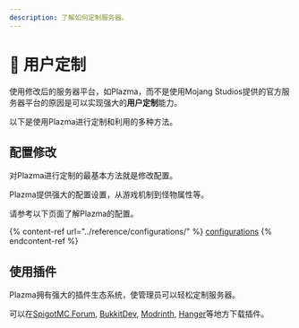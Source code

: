```yaml
---
description: 了解如何定制服务器。
---
```


# 🎨 用户定制

使用修改后的服务器平台，如Plazma，而不是使用Mojang Studios提供的官方服务器平台的原因是可以实现强大的**用户定制**能力。

以下是使用Plazma进行定制和利用的多种方法。

## 配置修改 <a href="#id-1" id="id-1"></a>

对Plazma进行定制的最基本方法就是修改配置。

Plazma提供强大的配置设置，从游戏机制到怪物属性等。

请参考以下页面了解Plazma的配置。

{% content-ref url="../reference/configurations/" %}
[configurations](../reference/configurations/)
{% endcontent-ref %}

## 使用插件 <a href="#id-2" id="id-2"></a>

Plazma拥有强大的插件生态系统，使管理员可以轻松定制服务器。

可以在[SpigotMC Forum](https://www.spigotmc.org/resources/), [BukkitDev](https://dev.bukkit.org/bukkit-plugins), [Modrinth](https://modrinth.com/plugins), [Hanger](https://hangar.papermc.io/)等地方下载插件。
